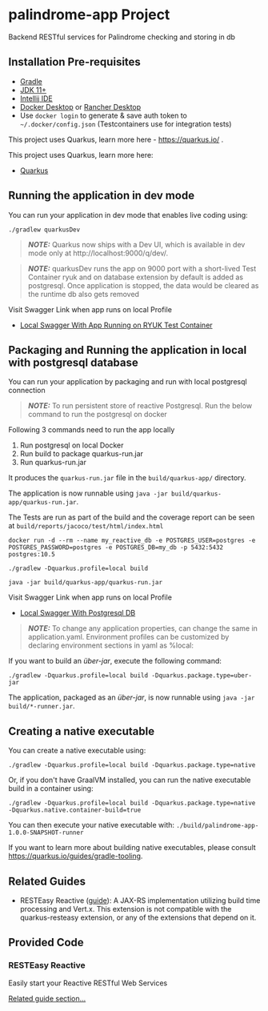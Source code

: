 # palindrome-app Project

Backend RESTful services for Palindrome checking and storing in db

## Installation Pre-requisites
* [Gradle](https://gradle.org/install/)
* [JDK 11+](https://www.oracle.com/java/technologies/javase/jdk11-archive-downloads.html)
* [Intellij IDE](https://www.jetbrains.com/idea/download)
* [Docker Desktop](https://docs.docker.com/get-docker/) or [Rancher Desktop](https://docs.rancherdesktop.io/getting-started/installation/)
* Use `docker login` to generate & save auth token to `~/.docker/config.json` (Testcontainers use for integration tests)

This project uses Quarkus, learn more here - https://quarkus.io/ .


This project uses Quarkus, learn more here: 
* [Quarkus](https://quarkus.io/)

## Running the application in dev mode

You can run your application in dev mode that enables live coding using:
```shell script
./gradlew quarkusDev
```

> **_NOTE:_**  Quarkus now ships with a Dev UI, which is available in dev mode only at http://localhost:9000/q/dev/.

> **_NOTE:_**  quarkusDev runs the app on 9000 port with a short-lived Test Container ryuk and on database extension 
> by default is added as postgresql. Once application is stopped, the data would be cleared as the runtime db also gets removed

Visit Swagger Link when app runs on local Profile
* [Local Swagger With App Running on RYUK Test Container](http://localhost:9000/swagger/)

## Packaging and Running the application in local with postgresql database

You can run your application by packaging and run with local postgresql connection

> **_NOTE:_** To run persistent store of reactive Postgresql. Run the below command to run the postgresql on docker

Following 3 commands need to run the app locally

1. Run postgresql on local Docker
2. Run build to package quarkus-run.jar
3. Run quarkus-run.jar
   
It produces the `quarkus-run.jar` file in the `build/quarkus-app/` directory.

The application is now runnable using `java -jar build/quarkus-app/quarkus-run.jar`.

The Tests are run as part of the build and the coverage report can be seen at `build/reports/jacoco/test/html/index.html` 


```shell script
docker run -d --rm --name my_reactive_db -e POSTGRES_USER=postgres -e POSTGRES_PASSWORD=postgres -e POSTGRES_DB=my_db -p 5432:5432 postgres:10.5

./gradlew -Dquarkus.profile=local build

java -jar build/quarkus-app/quarkus-run.jar
```
Visit Swagger Link when app runs on local Profile
* [Local Swagger With Postgresql DB](http://localhost:9090/swagger/)


> **_NOTE:_** To change any application properties, can change the same in application.yaml. 
> Environment profiles can be customized by declaring environment sections in yaml as %local:


If you want to build an _über-jar_, execute the following command:
```shell script
./gradlew -Dquarkus.profile=local build -Dquarkus.package.type=uber-jar
```

The application, packaged as an _über-jar_, is now runnable using `java -jar build/*-runner.jar`.

## Creating a native executable

You can create a native executable using: 
```shell script
./gradlew -Dquarkus.profile=local build -Dquarkus.package.type=native
```

Or, if you don't have GraalVM installed, you can run the native executable build in a container using: 
```shell script
./gradlew -Dquarkus.profile=local build -Dquarkus.package.type=native -Dquarkus.native.container-build=true
```

You can then execute your native executable with: `./build/palindrome-app-1.0.0-SNAPSHOT-runner`

If you want to learn more about building native executables, please consult https://quarkus.io/guides/gradle-tooling.

## Related Guides

- RESTEasy Reactive ([guide](https://quarkus.io/guides/resteasy-reactive)): A JAX-RS implementation utilizing build time processing and Vert.x. This extension is not compatible with the quarkus-resteasy extension, or any of the extensions that depend on it.

## Provided Code

### RESTEasy Reactive

Easily start your Reactive RESTful Web Services

[Related guide section...](https://quarkus.io/guides/getting-started-reactive#reactive-jax-rs-resources)
